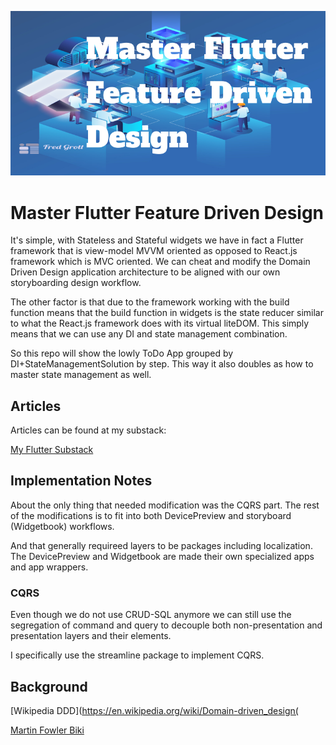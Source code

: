 ![image header](./media/image-header.png)

# Master Flutter Feature Driven Design

It's simple, with Stateless and Stateful widgets we have in fact a Flutter framework that is view-model MVVM oriented as opposed to React.js framework which is MVC oriented. We can cheat and modify the Domain Driven Design application architecture to be aligned with our own storyboarding design workflow.

The other factor is that due to the framework working with 
the build function means that the build function in widgets is the state reducer similar to what the React.js framework does with its virtual liteDOM. This simply means that we can use any DI and state management combination.

So this repo will show the lowly ToDo App grouped by DI+StateManagementSolution by step. This way it also doubles as how to master state management as well.

## Articles

Articles can be found at my substack:


[My Flutter Substack](https://fedgrott.substack.com)

## Implementation Notes

About the only thing that needed modification was the CQRS part.
The rest of the modifications is to fit into both DevicePreview and storyboard (Widgetbook) workflows. 

And that generally requireed layers to be packages including localization. The DevicePreview and Widgetbook are made their own specialized apps and app wrappers.

### CQRS

Even though we do not use CRUD-SQL anymore we can still use the segregation of command and query to decouple both non-presentation and presentation layers and their elements.

I specifically use the streamline package to implement CQRS.


## Background

[Wikipedia DDD](https://en.wikipedia.org/wiki/Domain-driven_design(

[Martin Fowler Biki](https://martinfowler.com/bliki/DomainDrivenDesign.html)